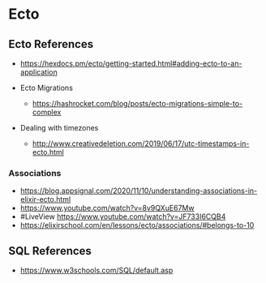 # Ecto

## Ecto References
- https://hexdocs.pm/ecto/getting-started.html#adding-ecto-to-an-application
- Ecto Migrations
	- https://hashrocket.com/blog/posts/ecto-migrations-simple-to-complex

- Dealing with timezones
	- http://www.creativedeletion.com/2019/06/17/utc-timestamps-in-ecto.html

### Associations
- https://blog.appsignal.com/2020/11/10/understanding-associations-in-elixir-ecto.html
- https://www.youtube.com/watch?v=8v9QXuE67Mw
- #LiveView https://www.youtube.com/watch?v=JF733I6CQB4
- https://elixirschool.com/en/lessons/ecto/associations/#belongs-to-10


## SQL References
- https://www.w3schools.com/SQL/default.asp


